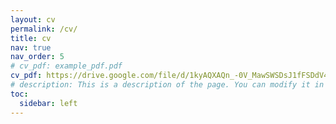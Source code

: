```yaml
---
layout: cv
permalink: /cv/
title: cv
nav: true
nav_order: 5
# cv_pdf: example_pdf.pdf
cv_pdf: https://drive.google.com/file/d/1kyAQXAQn_-0V_MawSWSDsJ1fFSDdV4d2/view?usp=sharing
# description: This is a description of the page. You can modify it in '_pages/cv.md'. You can also change or remove the top pdf download button.
toc:
  sidebar: left
---
```

